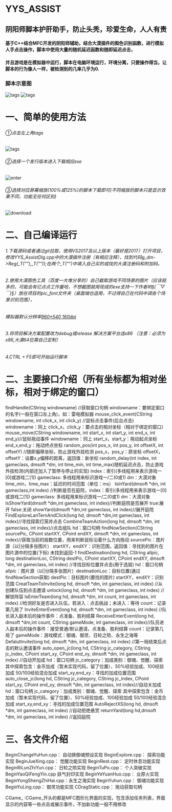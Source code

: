 # YYS_ASSIST
## 阴阳师脚本护肝助手，防止头秃，珍爱生命，人人有责
#### 基于C++结合MFC开发的阴阳师辅助，结合大漠插件的图色识别函数，进行模拟人手点击操作，脚本中使用大量的随机延迟函数和随即延迟点击，
#### 并且游戏是在模拟器中运行，脚本在电脑环境运行，环境分离，只要操作得当，让脚本的行为像人一样，被检测到的几率几乎为0.
### 脚本示意图
![tags](imgs/desc.jpg)
![tags](imgs/desc2.jpg)
# 一、简单的使用方法 
###### ①点击左上角tags
![tags](imgs/点击tags.png)

###### ②选择一个发行版本进入下载相应exe
![enter](imgs/Enter.png)
###### ③选择对应屏幕缩放(100%或125%)的脚本下载即可(不同缩放的脚本只是显示效果不同，功能无任何区别)
![download](imgs/download.png)
# 二、自己编译运行
###### 1.下载源码或者通过git拉取，使用VS2017及以上版本（最好是2017）打开项目，修改YYS_AssistDlg.cpp中的大漠插件注册（有相应注释），找到代码g_dm->Reg(_T(""),_T(""));在两个_T("")中填入自己买的或找的大漠注册码和附加码。
###### 2.使用大漠图色工具（百度一大堆分享的）自己截取游戏不同场景的图片（应该挺多的，可能会有亿点点工作量哈，不想截图就用现成的exe支持一下作者哟§(*￣▽￣*)§）放在项目的pic_font文件夹（桌面端也适用，不过得自己在代码中调各个场景识别范围），
######   模拟器默认分辨率[960*540 160dpi](照着这个分辨率只需截图，不用考虑识别区域坐标)
###### 3.将项目解决方案配置改为debug或release  解决方案平台选x86  （注意：必须为x86,大漠64位需自己定制）
###### 4.CTRL + F5即可开始运行脚本

# 二、主要接口介绍（所有坐标都为相对坐标，相对于绑定的窗口）
findHandle(CString windowname) //获取窗口句柄 windowname：要绑定窗口的名字(一般在窗口左上角)，如：雷电模拟器
mouse_click_event(CString windowname, int click_x, int click_y) //鼠标点击事件(后台点击) windowname：同上  click_x，click_y：要点击的相对坐标（相对于绑定的窗口）
mouse_move(CString windowname, int start_x, int start_y, int end_x, int end_y)//鼠标拖动事件 windowname：同上 start_x，start_y：拖动起点坐标   end_x,end_y：拖动终点坐标
random_pos(int pos_x, int pos_y, int offsetX, int offsetY) //随即偏移坐标，防止游戏外挂检测 pos_x，pos_y：原坐标 offsetX，offsetY：设置x,y偏移的距离，返回值：新坐标
random_delay(int index, int gameclass, dmsoft *dm, int time_min, int time_max)随机延迟点击，防止游戏外挂检测(内部还加入了暂停与停止的实现)
		index：索引(多线程用来表示游戏一[0]或游戏二[1])  gameclass: 多线程用来标识游戏一/二(0或1) dm：大漠对象 time_min，time_max：延迟的时间范围（单位：ms）
IsInYard(dmsoft *dm, int gameclass,int index) //判断是否在庭院，index：索引(多线程用来表示游戏一[0]或游戏二[1])  gameclass: 多线程用来标识游戏一/二(0或1) dm：大漠对象
IsShowYard(dmsoft *dm,int gameclass, int index)//判断庭院是否展开 true:展开 false:关闭
showYard(dmsoft *dm,int gameclass, int index)//展开庭院
FindExploreLanTernAndClick(long hd, dmsoft *dm,int gameclass, int index)//寻找探索灯笼并点击
CombineTeamAction(long hd, dmsoft *dm, int gameclass, int index)//点击组队 hd：窗口句柄
findNowSection(CString sourcePic, CPoint startXY, CPoint endXY, dmsoft *dm, int gameclass, int index)//获取当前的层数位置，用来判断鼠标沿着什么方向拖动
		sourcePic：图片源（以|分隔多张图片） startXY，endXY：识别范围，返回值：寻找到的图片在图片源中的位置(下标) 未找到返回-1
findDestination(long hd, CString allpic, long destinationLoc, CString destPic, CPoint startXY, CPoint endXY, dmsoft *dm, int gameclass, int index) //寻找目标位置并点击(用于选层)
		hd：窗口句柄 allpic：图片源（以|分隔多张图片）destinationLoc：目标位置(通过findNowSection获取) destPic：目标图片(要找的图片) startXY，endXY：识别范围
CreatTeamToInvite(long hd, dmsoft *dm, int gameclass, int index) //从创建队伍到点击邀请 
unlock(long hd, dmsoft *dm, int gameclass, int index) //解锁阵容
IsEnterTeam(long hd, dmsoft *dm, int count, int gameclass, int index) //检测好友是否进入队伍，若进入：点击挑战；未进入：等待  count：记录第几局了
InviteEnterEvent(long hd, dmsoft *dm, int gameclass, int index) //队长进入副本后的操作事件：点准备、胜利结算
ReceiveEnterEvent(long hd, dmsoft *dm,int count, CString gameMode, int gameclass, int index)//队员进入副本后的操作事件：接受普通/默认邀请，点准备、胜利结算
		count：记录第几局了 gameMode：游戏模式：御魂、御灵、日轮之陨、永生之海等
DefalutInvite(long hd, dmsoft *dm, int gameclass, int index) //第一局结束后点击的默认邀请事件
auto_open_jc(long hd, CString jc_category, CString jc_index, CPoint start_xy, CPoint end_xy, dmsoft *dm, int gameclass, int index) //自动开加成
		hd：窗口句柄 jc_category：加成类别：御魂、觉醒、探索  其中探索包含：金币加成（暂未实现代码，留了位置）、50%经验加成、100经验加成 50/100经验混合加成 start_xy,end_xy：寻找的加成位置范围
auto_close_jc(long hd, CString jc_category, CString jc_index, CPoint start_xy, CPoint end_xy, dmsoft *dm, int gameclass, int index)//自动关加成
		hd：窗口句柄 jc_category：加成类别：御魂、觉醒、探索  其中探索包含：金币加成（暂未实现代码，留了位置）、50%经验加成、100经验加成 50/100经验混合加成 start_xy,end_xy：寻找的加成位置范围
AutoRejectXS(long hd, dmsoft *dm, int gameclass, int index) //自动拒绝悬赏
returnYard(long hd,dmsoft *dm, int gameclass, int index) //返回庭院

# 三、各文件介绍
BeginChangeYuHun.cpp：  自动换御魂预设实现
BeginExplore.cpp：		探索功能实现
BeginJueXing.cpp：		觉醒功能实现
BeginRest.cpp：			定时休息功能实现
BeginRiLunZhiYun.cpp：	日轮之陨实现
BeginTuPo.cpp：			个人突破实现
BeginYaoQiFengYin.cpp	妖气封印实现
BeginYeYuanHuo.cpp：	业原火实现
BeginYongShengZhiHai.cpp：永生之海实现
BeginYuhun.cpp：		御魂功能实现
BeginYuLing.cpp：		御灵功能实现
CDragStatic.cpp：		拖动获取句柄

CGame_   :CGame_开头的都是MFC图形化界面的实现，包含添加任务列表，界面显示的内容等一些点击或展示事件，不加新功能一般不用修改


